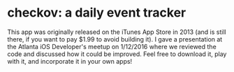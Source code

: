 # checkov: a daily event tracker
This app was originally released on the iTunes App Store in 2013 (and is still there, if you want to pay $1.99 to avoid building it). I gave a presentation at the Atlanta iOS Developer's meetup on 1/12/2016 where we reviewed the code and discussed how it could be improved. Feel free to download it, play with it, and incorporate it in your own apps!